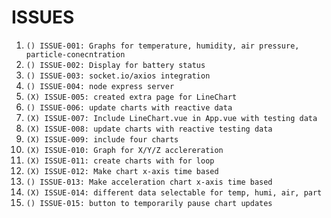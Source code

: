 # ISSUES

1. `() ISSUE-001: Graphs for temperature, humidity, air pressure, particle-conecntration `
1. `() ISSUE-002: Display for battery status`
1. `() ISSUE-003: socket.io/axios integration`
1. `() ISSUE-004: node express server`
1. `(X) ISSUE-005: created extra page for LineChart`
1. `() ISSUE-006: update charts with reactive data`
1. `(X) ISSUE-007: Include LineChart.vue in App.vue with testing data`
1. `(X) ISSUE-008: update charts with reactive testing data`
1. `(X) ISSUE-009: include four charts`
1. `(X) ISSUE-010: Graph for X/Y/Z acclereration`
1. `(X) ISSUE-011: create charts with for loop`
1. `(X) ISSUE-012: Make chart x-axis time based`
1. `() ISSUE-013: Make acceleration chart x-axis time based`
1. `(X) ISSUE-014: different data selectable for temp, humi, air, part`
1. `() ISSUE-015: button to temporarily pause chart updates`